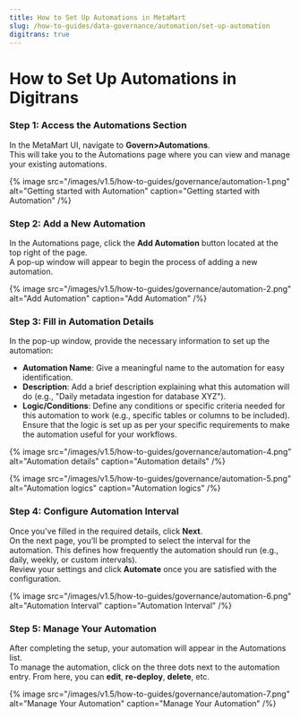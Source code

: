 ```yaml
---
title: How to Set Up Automations in MetaMart
slug: /how-to-guides/data-governance/automation/set-up-automation
digitrans: true
---
```


# How to Set Up Automations in Digitrans

### Step 1: Access the Automations Section
In the MetaMart UI, navigate to **Govern>Automations**.  
This will take you to the Automations page where you can view and manage your existing automations.

{% image
src="/images/v1.5/how-to-guides/governance/automation-1.png"
alt="Getting started with Automation"
caption="Getting started with Automation"
/%}

### Step 2: Add a New Automation
In the Automations page, click the **Add Automation** button located at the top right of the page.  
A pop-up window will appear to begin the process of adding a new automation.

{% image
src="/images/v1.5/how-to-guides/governance/automation-2.png"
alt="Add Automation"
caption="Add Automation"
/%}

### Step 3: Fill in Automation Details
In the pop-up window, provide the necessary information to set up the automation:
- **Automation Name**: Give a meaningful name to the automation for easy identification.
- **Description**: Add a brief description explaining what this automation will do (e.g., "Daily metadata ingestion for database XYZ").
- **Logic/Conditions**: Define any conditions or specific criteria needed for this automation to work (e.g., specific tables or columns to be included).  
  Ensure that the logic is set up as per your specific requirements to make the automation useful for your workflows.

{% image
src="/images/v1.5/how-to-guides/governance/automation-4.png"
alt="Automation details"
caption="Automation details"
/%}

{% image
src="/images/v1.5/how-to-guides/governance/automation-5.png"
alt="Automation logics"
caption="Automation logics"
/%}

### Step 4: Configure Automation Interval
Once you've filled in the required details, click **Next**.  
On the next page, you’ll be prompted to select the interval for the automation. This defines how frequently the automation should run (e.g., daily, weekly, or custom intervals).  
Review your settings and click **Automate** once you are satisfied with the configuration.

{% image
src="/images/v1.5/how-to-guides/governance/automation-6.png"
alt="Automation Interval"
caption="Automation Interval"
/%}

### Step 5: Manage Your Automation
After completing the setup, your automation will appear in the Automations list.  
To manage the automation, click on the three dots next to the automation entry. From here, you can **edit**, **re-deploy**, **delete**, etc.

{% image
src="/images/v1.5/how-to-guides/governance/automation-7.png"
alt="Manage Your Automation"
caption="Manage Your Automation"
/%}

